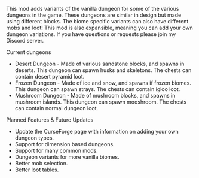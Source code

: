 This mod adds variants of the vanilla dungeon for some of the various dungeons in the game. These dungeons are similar in design but made using different blocks. The biome specific variants can also have different mobs and loot! This mod is also expansible, meaning you can add your own dungeon variations. If you have questions or requests please join my Discord server.

Current dungeons
- Desert Dungeon - Made of various sandstone blocks, and spawns in deserts. This dungeon can spawn husks and skeletons. The chests can contain desert pyramid loot.
- Frozen Dungeon - Made of ice and snow, and spawns if frozen biomes. This dungeon can spawn strays. The chests can contain igloo loot.
- Mushroom Dungeon - Made of mushroom blocks, and spawns in mushroom islands. This dungeon can spawn mooshroom. The chests can contain normal dungeon loot.

Planned Features & Future Updates
- Update the CurseForge page with information on adding your own dungeon types.
- Support for dimension based dungeons.
- Support for many common mods.
- Dungeon variants for more vanilla biomes.
- Better mob selection.
- Better loot tables.
